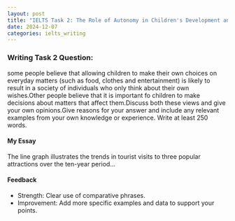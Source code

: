 ```yaml
---
layout: post
title: "IELTS Task 2: The Role of Autonomy in Children's Development and Society"
date: 2024-12-07
categories: ielts_writing
---
```


### Writing Task 2 Question: 
some people believe that allowing children to make their own choices on everyday matters (such as food, clothes and entertainment) is likely to result in a society of individuals who only think about their own wishes.Other people believe that it is important fo children to make decisions about matters that affect them.Discuss both these views and give your own opinions.Give reasons for your answer and include any relevant examples from your own knowledge or experience. Write at least 250 words.


#### My Essay
The line graph illustrates the trends in tourist visits to three popular attractions over the ten-year period...

#### Feedback
- Strength: Clear use of comparative phrases.
- Improvement: Add more specific examples and data to support your points.
